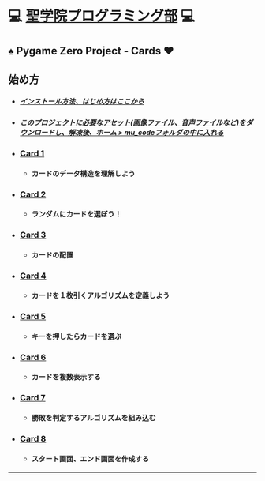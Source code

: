 # :computer: [聖学院プログラミング部](https://github.com/Seigakuin/todays_task/blob/master/README.md) :computer:

## :spades: <b> Pygame Zero Project - Cards </b> :hearts:

## 始め方
- ##### [インストール方法、はじめ方はここから](https://github.com/Seigakuin/todays_task/blob/master/docs/Environment.md)

- ##### [このプロジェクトに必要なアセット(画像ファイル、音声ファイルなど)をダウンロードし、解凍後、ホーム > mu_codeフォルダの中に入れる](https://drive.google.com/open?id=1nIH_3PfIXX2Qh8AQSXWo4ycKp-evsS31&authuser=0)

- ### [Card 1](https://github.com/Seigakuin/todays_task/blob/master/projects/pygame_zero/card_project/card_game1.py)
    - #### カードのデータ構造を理解しよう

- ### [Card 2](https://github.com/Seigakuin/todays_task/blob/master/projects/pygame_zero/card_project/card_game2.py)
    - #### ランダムにカードを選ぼう！

- ### [Card 3](https://github.com/Seigakuin/todays_task/blob/master/projects/pygame_zero/card_project/card_game3.py)
    - #### カードの配置

- ### [Card 4](https://github.com/Seigakuin/todays_task/blob/master/projects/pygame_zero/card_project/card_game4.py)
    - #### カードを１枚引くアルゴリズムを定義しよう

- ### [Card 5](https://github.com/Seigakuin/todays_task/blob/master/projects/pygame_zero/card_project/card_game5.py)
    - #### キーを押したらカードを選ぶ

- ### [Card 6](https://github.com/Seigakuin/todays_task/blob/master/projects/pygame_zero/card_project/card_game6.py)
    - #### カードを複数表示する

- ### [Card 7](https://github.com/Seigakuin/todays_task/blob/master/projects/pygame_zero/card_project/card_game7.py)
    - #### 勝敗を判定するアルゴリズムを組み込む

- ### [Card 8](https://github.com/Seigakuin/todays_task/blob/master/projects/pygame_zero/card_project/card_game8.py)
    - #### スタート画面、エンド画面を作成する

----